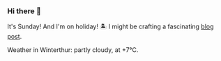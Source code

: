 ### Hi there :wave:

It's Sunday! And I'm on holiday! :desert_island: I might be crafting a fascinating [blog post](https://benjaminwuethrich.dev).

Weather in Winterthur: partly cloudy, at +7°C.
